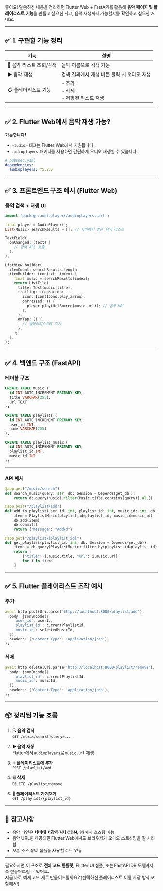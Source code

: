 좋아요! 말씀하신 내용을 정리하면 Flutter Web + FastAPI를 활용해 **음악 페이지 및 플레이리스트 기능**을 만들고 싶으신 거고, 음악 재생까지 가능할지를 확인하고 싶으신 거네요.  

---

## ✅ 1. 구현할 기능 정리

| 기능 | 설명 |
|------|------|
| 🎵 음악 리스트 조회/검색 | 음악 이름으로 검색 가능 |
| ▶️ 음악 재생 | 검색 결과에서 재생 버튼 클릭 시 오디오 재생 |
| 📋 플레이리스트 기능 | - 추가<br>- 삭제<br>- 저장된 리스트 재생 |

---

## ✅ 2. **Flutter Web에서 음악 재생 가능?**

**가능합니다!**

- `<audio>` 태그는 Flutter Web에서 지원됩니다.
- `audioplayers` 패키지를 사용하면 간단하게 오디오 재생할 수 있습니다.

```yaml
# pubspec.yaml
dependencies:
  audioplayers: ^5.2.0
```

---

## ✅ 3. 프론트엔드 구조 예시 (Flutter Web)

### 음악 검색 + 재생 UI

```dart
import 'package:audioplayers/audioplayers.dart';

final player = AudioPlayer();
List<Music> searchResults = []; // 서버에서 받은 음악 리스트

TextField(
  onChanged: (text) {
    // 검색 API 호출
  },
),

ListView.builder(
  itemCount: searchResults.length,
  itemBuilder: (context, index) {
    final music = searchResults[index];
    return ListTile(
      title: Text(music.title),
      trailing: IconButton(
        icon: Icon(Icons.play_arrow),
        onPressed: () {
          player.play(UrlSource(music.url)); // 음악 URL
        },
      ),
      onTap: () {
        // 플레이리스트에 추가
      },
    );
  },
);
```

---

## ✅ 4. 백엔드 구조 (FastAPI)

### 테이블 구조

```sql
CREATE TABLE music (
  id INT AUTO_INCREMENT PRIMARY KEY,
  title VARCHAR(255),
  url TEXT
);

CREATE TABLE playlists (
  id INT AUTO_INCREMENT PRIMARY KEY,
  user_id INT,
  name VARCHAR(255)
);

CREATE TABLE playlist_music (
  id INT AUTO_INCREMENT PRIMARY KEY,
  playlist_id INT,
  music_id INT
);
```

---

### API 예시

```python
@app.get("/music/search")
def search_music(query: str, db: Session = Depends(get_db)):
    return db.query(Music).filter(Music.title.contains(query)).all()

@app.post("/playlist/add")
def add_to_playlist(user_id: int, playlist_id: int, music_id: int, db: Session = Depends(get_db)):
    item = PlaylistMusic(playlist_id=playlist_id, music_id=music_id)
    db.add(item)
    db.commit()
    return {"message": "Added"}

@app.get("/playlist/{playlist_id}")
def get_playlist(playlist_id: int, db: Session = Depends(get_db)):
    items = db.query(PlaylistMusic).filter_by(playlist_id=playlist_id).all()
    return [
        {"title": i.music.title, "url": i.music.url}
        for i in items
    ]
```

---

## ✅ 5. Flutter 플레이리스트 조작 예시

### 추가

```dart
await http.post(Uri.parse('http://localhost:8000/playlist/add'),
  body: jsonEncode({
    'user_id': userId,
    'playlist_id': currentPlaylistId,
    'music_id': selectedMusicId,
  }),
  headers: {'Content-Type': 'application/json'},
);
```

### 삭제

```dart
await http.delete(Uri.parse('http://localhost:8000/playlist/remove'),
  body: jsonEncode({
    'playlist_id': currentPlaylistId,
    'music_id': musicId,
  }),
  headers: {'Content-Type': 'application/json'},
);
```

---

## 📦 정리된 기능 흐름

1. 🔍 **음악 검색**  
   `GET /music/search?query=...`

2. ▶️ **음악 재생**  
   Flutter에서 `audioplayers`로 `music.url` 재생

3. ➕ **플레이리스트에 추가**  
   `POST /playlist/add`

4. 🗑️ **삭제**  
   `DELETE /playlist/remove`

5. 📄 **플레이리스트 가져오기**  
   `GET /playlist/{playlist_id}`

---

## 🎁 참고사항

- 음악 파일은 **서버에 저장하거나 CDN, S3**에서 호스팅 가능
- 음악 URL만 제공되면 Flutter Web에서도 브라우저가 오디오 스트리밍을 잘 처리함
- 오픈 소스 음악 샘플을 사용할 수도 있음

---

필요하시면 이 구조로 **전체 코드 템플릿**, Flutter UI 샘플, 또는 FastAPI DB 모델까지 쭉 만들어드릴 수 있어요.  
지금 바로 예제 코드 세트 만들어드릴까요? (선택하신 플레이리스트 이름 저장 방식 포함해서!)
